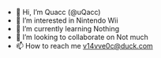 - 👋 Hi, I’m Quacc (@uQacc)
- 👀 I’m interested in Nintendo Wii
- 🌱 I’m currently learning Nothing
- 💞️ I’m looking to collaborate on Not much
- 📫 How to reach me v14vve0c@duck.com

<!---
uQacc/uQacc is a ✨ special ✨ repository because its `README.md` (this file) appears on your GitHub profile.
You can click the Preview link to take a look at your changes.
--->
